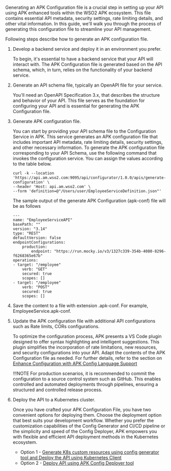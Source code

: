 Generating an APK Configuration file is a crucial step in setting up your API using APK enhanced tools within the WSO2 APK ecosystem. 
This file contains essential API metadata, security settings, rate limiting details, and other vital information. 
In this guide, we'll walk you through the process of generating this configuration file to streamline your API management.

Following steps describe how to generate an APK configuration file.

1. Develop a backend service and deploy it in an environment you prefer.
   
    To begin, it's essential to have a backend service that your API will interact with. The APK Configuration file is generated based on the API schema, which, in turn, relies on the functionality of your backend service. 

2. Generate an API schema file, typically an OpenAPI file for your service. 

    You'll need an OpenAPI Specification 3.x, that describes the structure and behavior of your API. This file serves as the foundation for configuring your API and is essential for generating the APK Configuration file.

3. Generate APK configuration file.
    
    You can start by providing your API schema file to the Configuration Service in  APK. This service generates an APK configuration file that includes important API metadata, rate limiting details, security settings, and other necessary information. To generate the APK configuration file corresponding to your API Schema, use the following command that invokes the configuration service. You can assign the values according to the table below.
    
    ```
    curl -k --location 'https://api.am.wso2.com:9095/api/configurator/1.0.0/apis/generate-configuration' \
    --header 'Host: api.am.wso2.com' \
    --form 'definition=@"/Users/user/EmployeeServiceDefinition.json"'
    ```
    
    The sample output of the generate APK Configuration (apk-conf) file will be as follows
    
    ```
    ---
    name: "EmployeeServiceAPI"
    basePath: ""
    version: "3.14"
    type: "REST"
    defaultVersion: false
    endpointConfigurations:
        production:
            endpoint: "https://run.mocky.io/v3/1327c339-354b-4080-8296-f6268365e67b"
    operations:
    - target: "/employee"
        verb: "GET"
        secured: true
        scopes: []
    - target: "/employee"
        verb: "POST"
        secured: true
        scopes: []
    ```

4. Save the content to a file with extension .apk-conf. For example, EmployeeService.apk-conf.
5. Update the APK configuration file with additional API configurations such as Rate limits, CORs configurations.

     To optimize the configuration process, APK presents a VS Code plugin designed to offer syntax highlighting and intelligent suggestions. This plugin simplifies the incorporation of rate limitations, new resources, and security configurations into your API. Adapt the contents of the APK Configuration file as needed. For further details, refer to the section on [Enhance Configuration with APK Config Language Support](./apk-conf-lang-support.md)

    !!!NOTE 
        For production scenarios, it is recommended to commit the configuration to a source control system such as GitHub. This enables controlled and automated deployments through pipelines, ensuring a structured and controlled release process.

6. Deploy the API to a Kubernetes cluster.

     Once you have crafted your APK Configuration File, you have two convenient options for deploying them. Choose the deployment option that best suits your development workflow. Whether you prefer the customization capabilities of the Config Generator and CI/CD pipeline or the simplicity and speed of the Config Deployer, APK empowers you with flexible and efficient API deployment methods in the Kubernetes ecosystem.

     - Option 1 - [Generate K8s custom resources using config generator tool and Deploy the API using Kubernetes Client](../create-and-deploy-api)
     - Option 2 - [Deploy API using APK Config Deployer tool](../direct-deploy)

